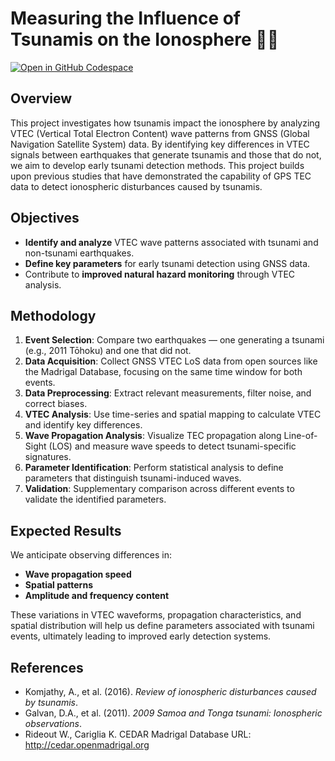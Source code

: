 # Measuring the Influence of Tsunamis on the Ionosphere 🌊📡

[![Open in GitHub Codespace](https://github.com/codespaces/badge.svg)](https://github.com/codespaces/new?repository=tsunami-vtec-waves)

## Overview

This project investigates how tsunamis impact the ionosphere by analyzing VTEC (Vertical Total Electron Content) wave patterns from GNSS (Global Navigation Satellite System) data. By identifying key differences in VTEC signals between earthquakes that generate tsunamis and those that do not, we aim to develop early tsunami detection methods. This project builds upon previous studies that have demonstrated the capability of GPS TEC data to detect ionospheric disturbances caused by tsunamis.

## Objectives

- **Identify and analyze** VTEC wave patterns associated with tsunami and non-tsunami earthquakes.
- **Define key parameters** for early tsunami detection using GNSS data.
- Contribute to **improved natural hazard monitoring** through VTEC analysis.

## Methodology

1. **Event Selection**: Compare two earthquakes — one generating a tsunami (e.g., 2011 Tōhoku) and one that did not.
2. **Data Acquisition**: Collect GNSS VTEC LoS data from open sources like the Madrigal Database, focusing on the same time window for both events.
3. **Data Preprocessing**: Extract relevant measurements, filter noise, and correct biases.
4. **VTEC Analysis**: Use time-series and spatial mapping to calculate VTEC and identify key differences.
5. **Wave Propagation Analysis**: Visualize TEC propagation along Line-of-Sight (LOS) and measure wave speeds to detect tsunami-specific signatures.
6. **Parameter Identification**: Perform statistical analysis to define parameters that distinguish tsunami-induced waves.
7. **Validation**: Supplementary comparison across different events to validate the identified parameters.

## Expected Results

We anticipate observing differences in:
- **Wave propagation speed**
- **Spatial patterns**
- **Amplitude and frequency content** 

These variations in VTEC waveforms, propagation characteristics, and spatial distribution will help us define parameters associated with tsunami events, ultimately leading to improved early detection systems.

## References

- Komjathy, A., et al. (2016). *Review of ionospheric disturbances caused by tsunamis*.
- Galvan, D.A., et al. (2011). *2009 Samoa and Tonga tsunami: Ionospheric observations*.
- Rideout W., Cariglia K. CEDAR Madrigal Database URL: http://cedar.openmadrigal.org
